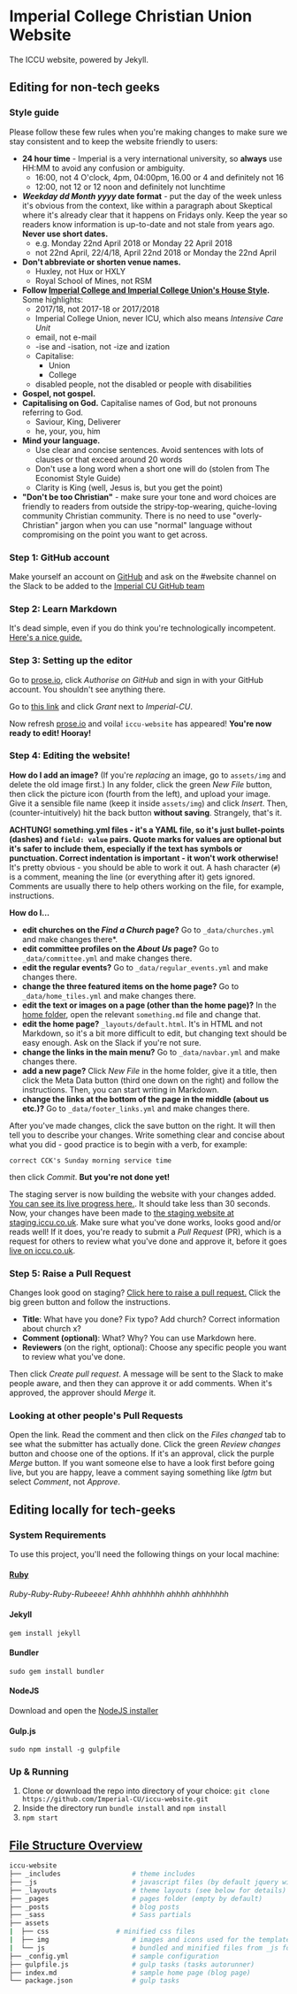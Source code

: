 # Imperial College Christian Union Website

The ICCU website, powered by Jekyll.

## Editing for non-tech geeks

### Style guide

Please follow these few rules when you're making changes to make sure we stay consistent and to keep the website friendly to users:
- **24 hour time** - Imperial is a very international university, so **always** use HH:MM to avoid any confusion or ambiguity.
  - 16:00, not 4 O'clock, 4pm, 04:00pm, 16.00 or 4 and definitely not 16
  - 12:00, not 12 or 12 noon and definitely not lunchtime
- **<i>Weekday dd Month yyyy</i> date format** - put the day of the week unless it's obvious from the context, like within a paragraph about Skeptical where it's already clear that it happens on Fridays only. Keep the year so readers know information is up-to-date and not stale from years ago. **Never use short dates.**
  - e.g. Monday 22nd April 2018 or Monday 22 April 2018
  - not 22nd April, 22/4/18, April 22nd 2018 or Monday the 22nd April
- **Don't abbreviate or shorten venue names.**
  - Huxley, not Hux or HXLY
  - Royal School of Mines, not RSM
- **Follow [Imperial College and Imperial College Union's House Style](https://www.imperialcollegeunion.org/sites/default/files/files/Union-Brand-Guidelines-2017%3A18.pdf).** Some highlights:
  - 2017/18, not 2017-18 or 2017/2018
  - Imperial College Union, never ICU, which also means *Intensive Care Unit*
  - email, not e-mail
  - -ise and -isation, not -ize and ization
  - Capitalise:
    - Union
    - College
  - disabled people, not the disabled or people with disabilities
- **Gospel, not gospel.**
- **Capitalising on God.** Capitalise names of God, but not pronouns referring to God.
  - Saviour, King, Deliverer
  - he, your, you, him
- **Mind your language.**
  - Use clear and concise sentences. Avoid sentences with lots of clauses or that exceed around 20 words
  - Don't use a long word when a short one will do (stolen from The Economist Style Guide)
  - Clarity is King (well, Jesus is, but you get the point)
- **"Don't be too Christian"** - make sure your tone and word choices are friendly to readers from outside the stripy-top-wearing, quiche-loving community Christian community. There is no need to use "overly-Christian" jargon when you can use "normal" language without compromising on the point you want to get across.

### Step 1: GitHub account

Make yourself an account on [GitHub](https://github.com) and ask on the #website channel on the Slack to be added to the [Imperial CU GitHub team](https://github.com/Imperial-CU)

### Step 2: Learn Markdown

It's dead simple, even if you do think you're technologically incompetent. [Here's a nice guide.](https://github.com/adam-p/markdown-here/wiki/Markdown-Cheatsheet)

### Step 3: Setting up the editor
Go to [prose.io](https://prose.io), click *Authorise on GitHub* and sign in with your GitHub account. You shouldn't see anything there.

Go to [this link](https://github.com/settings/connections/applications/c602a8bd54b1e774f864) and click *Grant* next to *Imperial-CU*.

Now refresh [prose.io](https://prose.io) and voila! `iccu-website` has appeared! **You're now ready to edit! Hooray!**

### Step 4: Editing the website!
**How do I add an image?** (If you're *replacing* an image, go to `assets/img` and delete the old image first.) In any folder, click the green *New File* button, then click the picture icon (fourth from the left), and upload your image. Give it a sensible file name (keep it inside `assets/img`) and click *Insert*. Then, (counter-intuitively) hit the back button **without saving**. Strangely, that's it.

**ACHTUNG! something.yml files - it's a YAML file, so it's just bullet-points (dashes) and `field: value` pairs. Quote marks for values are optional but it's safer to include them, especially if the text has symbols or punctuation. Correct indentation is important - it won't work otherwise!** It's pretty obvious - you should be able to work it out. A hash character (`#`) is a comment, meaning the line (or everything after it) gets ignored. Comments are usually there to help others working on the file, for example, instructions.

**How do I...**
- **edit churches on the *Find a Church* page?** Go to `_data/churches.yml` and make changes there*.
- **edit committee profiles on the *About Us* page?** Go to `_data/committee.yml` and make changes there.
- **edit the regular events?** Go to `_data/regular_events.yml` and make changes there.
- **change the three featured items on the home page?** Go to `_data/home_tiles.yml` and make changes there.
- **edit the text or images on a page (other than the home page)?** In the [home folder](http://prose.io/#Imperial-CU/iccu-website), open the relevant `something.md` file and change that.
- **edit the home page?** `_layouts/default.html`. It's in HTML and not Markdown, so it's a bit more difficult to edit, but changing text should be easy enough. Ask on the Slack if you're not sure.
- **change the links in the main menu?** Go to `_data/navbar.yml` and make changes there.
- **add a new page?** Click *New File* in the home folder, give it a title, then click the Meta Data button (third one down on the right) and follow the instructions. Then, you can start writing in Markdown.
- **change the links at the bottom of the page in the middle (about us etc.)?** Go to `_data/footer_links.yml` and make changes there.

After you've made changes, click the save button on the right. It will then tell you to describe your changes. Write something clear and concise about what you did - good practice is to begin with a verb, for example:
```
correct CCK's Sunday morning service time
```
then click *Commit*. **But you're not done yet!**

The staging server is now building the website with your changes added. [You can see its live progress here.](https://app.netlify.com/sites/wonderful-engelbart-98ae8d/deploys). It should take less than 30 seconds. Now, your changes have been made to [the staging website at staging.iccu.co.uk](https://staging.iccu.co.uk). Make sure what you've done works, looks good and/or reads well! If it does, you're ready to submit a *Pull Request* (PR), which is a request for others to review what you've done and approve it, before it goes [live on iccu.co.uk](http://iccu.co.uk).

### Step 5: Raise a Pull Request
Changes look good on staging? [Click here to raise a pull request.](https://github.com/Imperial-CU/iccu-website/compare/master...Imperial-CU:staging) Click the big green button and follow the instructions.
- **Title**: What have you done? Fix typo? Add church? Correct information about church x?
- **Comment (optional)**: What? Why? You can use Markdown here.
- **Reviewers** (on the right, optional): Choose any specific people you want to review what you've done.

Then click *Create pull request*. A message will be sent to the Slack to make people aware, and then they can approve it or add comments. When it's approved, the approver should *Merge* it.

### Looking at other people's Pull Requests
Open the link. Read the comment and then click on the *Files changed* tab to see what the submitter has actually done. Click the green *Review changes* button and choose one of the options. If it's an approval, click the purple *Merge* button. If you want someone else to have a look first before going live, but you are happy, leave a comment saying something like *lgtm* but select *Comment*, not *Approve*.

## Editing locally for tech-geeks

### System Requirements
To use this project, you'll need the following things on your local machine:

#### [Ruby](https://www.ruby-lang.org/en/)

*Ruby-Ruby-Ruby-Rubeeee! Ahhh ahhhhhh ahhhh ahhhhhhh*

#### Jekyll

```shell
gem install jekyll
```

#### Bundler
```shell
sudo gem install bundler
```

#### NodeJS

Download and open the [NodeJS installer](https://nodejs.org/en/)

#### Gulp.js

```shell
sudo npm install -g gulpfile
```

### Up & Running

1. Clone or download the repo into directory of your choice: `git clone https://github.com/Imperial-CU/iccu-website.git`
2. Inside the directory run `bundle install` and `npm install`
3. `npm start`

## [File Structure Overview](#file-structure-overview)

```bash
iccu-website
├── _includes	               # theme includes
├── _js	                       # javascript files (by default jquery will be included with the scripts inside)
├── _layouts                   # theme layouts (see below for details)
├── _pages                     # pages folder (empty by default)
├── _posts                     # blog posts
├── _sass                      # Sass partials
├── assets
|  ├── css	               # minified css files  
|  ├── img                     # images and icons used for the template
|  └── js		               # bundled and minified files from _js folder
├── _config.yml                # sample configuration
├── gulpfile.js                # gulp tasks (tasks autorunner)
├── index.md                   # sample home page (blog page)
└── package.json               # gulp tasks
```
